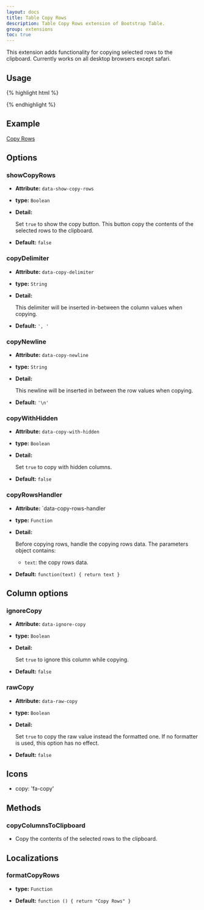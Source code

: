 ```yaml
---
layout: docs
title: Table Copy Rows
description: Table Copy Rows extension of Bootstrap Table.
group: extensions
toc: true
---
```


This extension adds functionality for copying selected rows to the clipboard. Currently works on all desktop browsers except safari.

## Usage

{% highlight html %}
<script src="extensions/copy-rows/bootstrap-table-copy-rows.js"></script>
{% endhighlight %}

## Example

[Copy Rows](https://examples.bootstrap-table.com/#extensions/copy-rows.html)

## Options

### showCopyRows

- **Attribute:** `data-show-copy-rows`

- **type:** `Boolean`

- **Detail:**

  Set `true` to show the copy button. This button copy the contents of the selected rows to the clipboard.

- **Default:** `false`

### copyDelimiter

- **Attribute:** `data-copy-delimiter`

- **type:** `String`

- **Detail:**

   This delimiter will be inserted in-between the column values when copying.

- **Default:** `', '`

### copyNewline

- **Attribute:** `data-copy-newline`

- **type:** `String`

- **Detail:**

  This newline will be inserted in between the row values when copying.

- **Default:** `'\n'`

### copyWithHidden

- **Attribute:** `data-copy-with-hidden`

- **type:** `Boolean`

- **Detail:**

  Set `true` to copy with hidden columns.

- **Default:** `false`

### copyRowsHandler

- **Attribute:** `data-copy-rows-handler

- **type:** `Function`

- **Detail:**

  Before copying rows, handle the copying rows data. The parameters object contains:

  * `text`: the copy rows data.

- **Default:** `function(text) { return text }`

## Column options

### ignoreCopy

- **Attribute:** `data-ignore-copy`

- **type:** `Boolean`

- **Detail:**

  Set `true` to ignore this column while copying.

- **Default:** `false`

### rawCopy

- **Attribute:** `data-raw-copy`

- **type:** `Boolean`

- **Detail:**

  Set `true` to copy the raw value instead the formatted one.
  If no formatter is used, this option has no effect.

- **Default:** `false`

## Icons

- copy: 'fa-copy'

## Methods

### copyColumnsToClipboard

* Copy the contents of the selected rows to the clipboard.

## Localizations

### formatCopyRows

- **type:** `Function`

- **Default:** `function () { return "Copy Rows" }`
